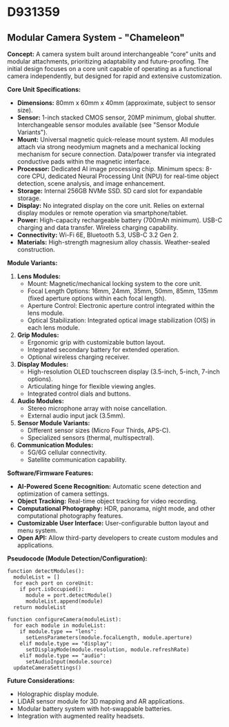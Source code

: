 # D931359

## Modular Camera System - "Chameleon"

**Concept:** A camera system built around interchangeable “core” units and modular attachments, prioritizing adaptability and future-proofing. The initial design focuses on a core unit capable of operating as a functional camera independently, but designed for rapid and extensive customization.

**Core Unit Specifications:**

*   **Dimensions:** 80mm x 60mm x 40mm (approximate, subject to sensor size).
*   **Sensor:** 1-inch stacked CMOS sensor, 20MP minimum, global shutter.  Interchangeable sensor modules available (see "Sensor Module Variants").
*   **Mount:** Universal magnetic quick-release mount system.  All modules attach via strong neodymium magnets and a mechanical locking mechanism for secure connection.  Data/power transfer via integrated conductive pads within the magnetic interface.
*   **Processor:**  Dedicated AI image processing chip. Minimum specs: 8-core CPU, dedicated Neural Processing Unit (NPU) for real-time object detection, scene analysis, and image enhancement. 
*   **Storage:**  Internal 256GB NVMe SSD.  SD card slot for expandable storage.
*   **Display:**  No integrated display on the core unit. Relies on external display modules or remote operation via smartphone/tablet.
*   **Power:**  High-capacity rechargeable battery (700mAh minimum). USB-C charging and data transfer. Wireless charging capability.
*   **Connectivity:** Wi-Fi 6E, Bluetooth 5.3, USB-C 3.2 Gen 2.
*   **Materials:** High-strength magnesium alloy chassis. Weather-sealed construction.

**Module Variants:**

1.  **Lens Modules:**
    *   Mount: Magnetic/mechanical locking system to the core unit.
    *   Focal Length Options: 16mm, 24mm, 35mm, 50mm, 85mm, 135mm (fixed aperture options within each focal length).
    *   Aperture Control: Electronic aperture control integrated within the lens module.
    *   Optical Stabilization: Integrated optical image stabilization (OIS) in each lens module.
2.  **Grip Modules:**
    *   Ergonomic grip with customizable button layout.
    *   Integrated secondary battery for extended operation.
    *   Optional wireless charging receiver.
3.  **Display Modules:**
    *   High-resolution OLED touchscreen display (3.5-inch, 5-inch, 7-inch options).
    *   Articulating hinge for flexible viewing angles.
    *   Integrated control dials and buttons.
4.  **Audio Modules:**
    *   Stereo microphone array with noise cancellation.
    *   External audio input jack (3.5mm).
5.  **Sensor Module Variants:**
    *   Different sensor sizes (Micro Four Thirds, APS-C).
    *   Specialized sensors (thermal, multispectral).
6.  **Communication Modules:**
    *   5G/6G cellular connectivity.
    *   Satellite communication capability.

**Software/Firmware Features:**

*   **AI-Powered Scene Recognition:** Automatic scene detection and optimization of camera settings.
*   **Object Tracking:** Real-time object tracking for video recording.
*   **Computational Photography:** HDR, panorama, night mode, and other computational photography features.
*   **Customizable User Interface:** User-configurable button layout and menu system.
*   **Open API:** Allow third-party developers to create custom modules and applications.

**Pseudocode (Module Detection/Configuration):**

```
function detectModules():
  moduleList = []
  for each port on coreUnit:
    if port.isOccupied():
      module = port.detectModule()
      moduleList.append(module)
  return moduleList

function configureCamera(moduleList):
  for each module in moduleList:
    if module.type == "lens":
      setLensParameters(module.focalLength, module.aperture)
    elif module.type == "display":
      setDisplayMode(module.resolution, module.refreshRate)
    elif module.type == "audio":
      setAudioInput(module.source)
  updateCameraSettings()
```

**Future Considerations:**

*   Holographic display module.
*   LiDAR sensor module for 3D mapping and AR applications.
*   Modular battery system with hot-swappable batteries.
*   Integration with augmented reality headsets.